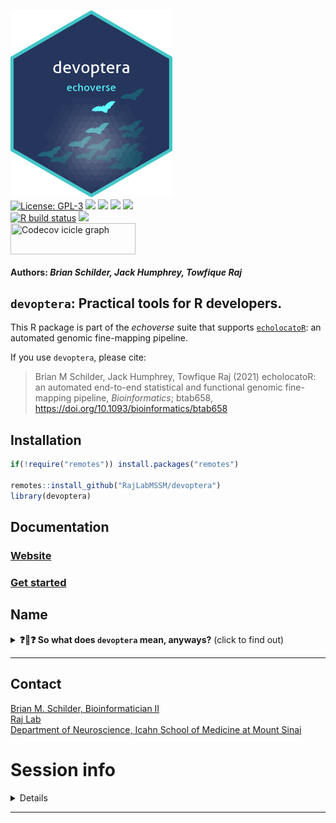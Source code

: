 <img src='https://github.com/RajLabMSSM/devoptera/raw/master/inst/hex/hex.png' title='Hex sticker for devoptera' height='300'><br>
[![License:
GPL-3](https://img.shields.io/badge/license-GPL--3-blue.svg)](https://cran.r-project.org/web/licenses/GPL-3)
[![](https://img.shields.io/badge/doi-10.1093/bioinformatics/btab658-blue.svg)](https://doi.org/10.1093/bioinformatics/btab658)
[![](https://img.shields.io/badge/devel%20version-0.99.1-black.svg)](https://github.com/RajLabMSSM/devoptera)
[![](https://img.shields.io/github/languages/code-size/RajLabMSSM/devoptera.svg)](https://github.com/RajLabMSSM/devoptera)
[![](https://img.shields.io/github/last-commit/RajLabMSSM/devoptera.svg)](https://github.com/RajLabMSSM/devoptera/commits/master)
<br> [![R build
status](https://github.com/RajLabMSSM/devoptera/workflows/rworkflows/badge.svg)](https://github.com/RajLabMSSM/devoptera/actions)
[![](https://codecov.io/gh/RajLabMSSM/devoptera/branch/master/graph/badge.svg)](https://app.codecov.io/gh/RajLabMSSM/devoptera)
<br>
<a href='https://app.codecov.io/gh/RajLabMSSM/devoptera/tree/master' target='_blank'><img src='https://codecov.io/gh/RajLabMSSM/devoptera/branch/master/graphs/icicle.svg' title='Codecov icicle graph' width='200' height='50' style='vertical-align: top;'></a>  
<h4>  
Authors: <i>Brian Schilder, Jack Humphrey, Towfique Raj</i>  
</h4>

## `devoptera`: Practical tools for R developers.

This R package is part of the *echoverse* suite that supports
[`echolocatoR`](https://github.com/RajLabMSSM/echolocatoR): an automated
genomic fine-mapping pipeline.

If you use `devoptera`, please cite:

> Brian M Schilder, Jack Humphrey, Towfique Raj (2021) echolocatoR: an
> automated end-to-end statistical and functional genomic fine-mapping
> pipeline, *Bioinformatics*; btab658,
> <https://doi.org/10.1093/bioinformatics/btab658>

## Installation

``` r
if(!require("remotes")) install.packages("remotes")

remotes::install_github("RajLabMSSM/devoptera")
library(devoptera)
```

## Documentation

### [Website](https://rajlabmssm.github.io/devoptera)

### [Get started](https://rajlabmssm.github.io/devoptera/articles/devoptera)

## Name

<details>
<summary>
<strong>❓🦇❓ So what does <code>devoptera</code> mean,
anyways?</strong> (click to find out)
</summary>

[**DevOps**](https://en.wikipedia.org/wiki/DevOps) is a software
engineering methodology that is itself an amalgam of software
**Dev**lopment and IT **Op**eration**s**.

**Chiroptera** is a the name of the phylogenetic order to which bats
belong. `devoptera` is part of the broader *echoverse* suite that
supports [`echolocatoR`](https://github.com/RajLabMSSM/echolocatoR), and
`echolocatoR` is an R package that facilitates fine-mapping to pinpoint
causal genetic variants underlying complex traits.

You know, like bats do (kind of). :cricket::wavy_dash::bat:
</details>
<hr>

## Contact

<a href="https://bschilder.github.io/BMSchilder/" target="_blank">Brian
M. Schilder, Bioinformatician II</a>  
<a href="https://rajlab.org" target="_blank">Raj Lab</a>  
<a href="https://icahn.mssm.edu/about/departments/neuroscience" target="_blank">Department
of Neuroscience, Icahn School of Medicine at Mount Sinai</a>

# Session info

<details>

``` r
devoptera::session_info()
```

    ## ─ Session info ───────────────────────────────────────────────────────────────
    ##  setting  value
    ##  version  R version 4.3.1 (2023-06-16)
    ##  os       macOS Sonoma 14.1.1
    ##  system   aarch64, darwin20
    ##  ui       X11
    ##  language (EN)
    ##  collate  en_US.UTF-8
    ##  ctype    en_US.UTF-8
    ##  tz       Europe/London
    ##  date     2023-12-10
    ##  pandoc   3.1.3 @ /Users/bms20/anaconda3/envs/pytorch/bin/ (via rmarkdown)
    ## 
    ## ─ Packages ───────────────────────────────────────────────────────────────────
    ##  package       * version    date (UTC) lib source
    ##  badger          0.2.3      2023-01-28 [1] CRAN (R 4.3.0)
    ##  Biobase         2.62.0     2023-10-26 [1] Bioconductor
    ##  BiocBaseUtils   1.4.0      2023-10-26 [1] Bioconductor
    ##  BiocCheck       1.38.0     2023-10-26 [1] Bioconductor
    ##  BiocFileCache   2.10.1     2023-10-26 [1] Bioconductor
    ##  BiocGenerics    0.48.1     2023-11-01 [1] Bioconductor
    ##  BiocManager     1.30.22    2023-08-08 [1] CRAN (R 4.3.0)
    ##  biocViews       1.70.0     2023-10-26 [1] Bioconductor
    ##  bit             4.0.5      2022-11-15 [1] CRAN (R 4.3.0)
    ##  bit64           4.0.5      2020-08-30 [1] CRAN (R 4.3.0)
    ##  bitops          1.0-7      2021-04-24 [1] CRAN (R 4.3.0)
    ##  blob            1.2.4      2023-03-17 [1] CRAN (R 4.3.0)
    ##  cachem          1.0.8      2023-05-01 [1] CRAN (R 4.3.0)
    ##  callr           3.7.3      2022-11-02 [1] CRAN (R 4.3.0)
    ##  cli             3.6.1      2023-03-23 [1] CRAN (R 4.3.0)
    ##  codetools       0.2-19     2023-02-01 [1] CRAN (R 4.3.1)
    ##  colorspace      2.1-0      2023-01-23 [1] CRAN (R 4.3.0)
    ##  crayon          1.5.2      2022-09-29 [1] CRAN (R 4.3.0)
    ##  curl            5.2.0      2023-12-08 [1] CRAN (R 4.3.1)
    ##  data.table      1.14.10    2023-12-08 [1] CRAN (R 4.3.1)
    ##  DBI             1.1.3      2022-06-18 [1] CRAN (R 4.3.0)
    ##  dbplyr          2.4.0      2023-10-26 [1] CRAN (R 4.3.1)
    ##  desc            1.4.2      2022-09-08 [1] CRAN (R 4.3.0)
    ##  devoptera       0.99.0     2023-12-10 [1] Bioconductor
    ##  devtools        2.4.5      2022-10-11 [1] CRAN (R 4.3.0)
    ##  digest          0.6.33     2023-07-07 [1] CRAN (R 4.3.0)
    ##  dlstats         0.1.7      2023-05-24 [1] CRAN (R 4.3.0)
    ##  dplyr           1.1.4      2023-11-17 [1] CRAN (R 4.3.1)
    ##  ellipsis        0.3.2      2021-04-29 [1] CRAN (R 4.3.0)
    ##  evaluate        0.23       2023-11-01 [1] CRAN (R 4.3.1)
    ##  fansi           1.0.6      2023-12-08 [1] CRAN (R 4.3.1)
    ##  fastmap         1.1.1      2023-02-24 [1] CRAN (R 4.3.0)
    ##  filelock        1.0.2      2018-10-05 [1] CRAN (R 4.3.0)
    ##  fs              1.6.3      2023-07-20 [1] CRAN (R 4.3.0)
    ##  generics        0.1.3      2022-07-05 [1] CRAN (R 4.3.0)
    ##  ggplot2         3.4.4      2023-10-12 [1] CRAN (R 4.3.1)
    ##  glue            1.6.2      2022-02-24 [1] CRAN (R 4.3.0)
    ##  graph           1.80.0     2023-10-26 [1] Bioconductor
    ##  gtable          0.3.4      2023-08-21 [1] CRAN (R 4.3.0)
    ##  here            1.0.1      2020-12-13 [1] CRAN (R 4.3.0)
    ##  htmltools       0.5.7      2023-11-03 [1] CRAN (R 4.3.1)
    ##  htmlwidgets     1.6.4      2023-12-06 [1] CRAN (R 4.3.1)
    ##  httpuv          1.6.13     2023-12-06 [1] CRAN (R 4.3.1)
    ##  httr            1.4.7      2023-08-15 [1] CRAN (R 4.3.0)
    ##  jsonlite        1.8.8      2023-12-04 [1] CRAN (R 4.3.1)
    ##  knitr           1.45       2023-10-30 [1] CRAN (R 4.3.1)
    ##  later           1.3.2      2023-12-06 [1] CRAN (R 4.3.1)
    ##  lifecycle       1.0.4      2023-11-07 [1] CRAN (R 4.3.1)
    ##  magrittr        2.0.3      2022-03-30 [1] CRAN (R 4.3.0)
    ##  memoise         2.0.1.9000 2023-10-12 [1] Github (r-lib/memoise@588007a)
    ##  mime            0.12       2021-09-28 [1] CRAN (R 4.3.0)
    ##  miniUI          0.1.1.1    2018-05-18 [1] CRAN (R 4.3.0)
    ##  munsell         0.5.0      2018-06-12 [1] CRAN (R 4.3.0)
    ##  pillar          1.9.0      2023-03-22 [1] CRAN (R 4.3.0)
    ##  pkgbuild        1.4.2      2023-06-26 [1] CRAN (R 4.3.0)
    ##  pkgconfig       2.0.3      2019-09-22 [1] CRAN (R 4.3.0)
    ##  pkgload         1.3.3      2023-09-22 [1] CRAN (R 4.3.1)
    ##  prettyunits     1.2.0      2023-09-24 [1] CRAN (R 4.3.1)
    ##  processx        3.8.2      2023-06-30 [1] CRAN (R 4.3.0)
    ##  profvis         0.3.8      2023-05-02 [1] CRAN (R 4.3.0)
    ##  promises        1.2.1      2023-08-10 [1] CRAN (R 4.3.0)
    ##  ps              1.7.5      2023-04-18 [1] CRAN (R 4.3.0)
    ##  purrr           1.0.2      2023-08-10 [1] CRAN (R 4.3.0)
    ##  R.methodsS3     1.8.2      2022-06-13 [1] CRAN (R 4.3.0)
    ##  R.oo            1.25.0     2022-06-12 [1] CRAN (R 4.3.0)
    ##  R.utils         2.12.3     2023-11-18 [1] CRAN (R 4.3.1)
    ##  R6              2.5.1      2021-08-19 [1] CRAN (R 4.3.0)
    ##  RBGL            1.78.0     2023-10-26 [1] Bioconductor
    ##  RColorBrewer    1.1-3      2022-04-03 [1] CRAN (R 4.3.0)
    ##  Rcpp            1.0.11     2023-07-06 [1] CRAN (R 4.3.0)
    ##  RCurl           1.98-1.13  2023-11-02 [1] CRAN (R 4.3.1)
    ##  remotes         2.4.2.9000 2023-11-17 [1] Github (r-lib/remotes@6fe8836)
    ##  renv            1.0.3      2023-09-19 [1] CRAN (R 4.3.1)
    ##  rlang           1.1.2      2023-11-04 [1] CRAN (R 4.3.1)
    ##  rmarkdown       2.25       2023-09-18 [1] CRAN (R 4.3.1)
    ##  rprojroot       2.0.4      2023-11-05 [1] CRAN (R 4.3.1)
    ##  RSQLite         2.3.4      2023-12-08 [1] CRAN (R 4.3.1)
    ##  rstudioapi      0.15.0     2023-07-07 [1] CRAN (R 4.3.0)
    ##  RUnit           0.4.32     2018-05-18 [1] CRAN (R 4.3.0)
    ##  rvcheck         0.2.1      2021-10-22 [1] CRAN (R 4.3.0)
    ##  rworkflows      1.0.2      2023-11-17 [1] Bioconductor
    ##  scales          1.3.0      2023-11-28 [1] CRAN (R 4.3.1)
    ##  sessioninfo     1.2.2      2021-12-06 [1] CRAN (R 4.3.0)
    ##  shiny           1.8.0      2023-11-17 [1] CRAN (R 4.3.1)
    ##  stringdist      0.9.12     2023-11-28 [1] CRAN (R 4.3.1)
    ##  stringi         1.8.2      2023-11-23 [1] CRAN (R 4.3.1)
    ##  stringr         1.5.1      2023-11-14 [1] CRAN (R 4.3.1)
    ##  tibble          3.2.1      2023-03-20 [1] CRAN (R 4.3.0)
    ##  tidyselect      1.2.0      2022-10-10 [1] CRAN (R 4.3.0)
    ##  urlchecker      1.0.1      2021-11-30 [1] CRAN (R 4.3.0)
    ##  usethis         2.2.2      2023-07-06 [1] CRAN (R 4.3.0)
    ##  utf8            1.2.4      2023-10-22 [1] CRAN (R 4.3.1)
    ##  vctrs           0.6.5      2023-12-01 [1] CRAN (R 4.3.1)
    ##  xfun            0.41       2023-11-01 [1] CRAN (R 4.3.1)
    ##  XML             3.99-0.16  2023-11-29 [1] CRAN (R 4.3.1)
    ##  xtable          1.8-4      2019-04-21 [1] CRAN (R 4.3.0)
    ##  yaml            2.3.7      2023-01-23 [1] CRAN (R 4.3.0)
    ##  yulab.utils     0.1.0      2023-09-20 [1] CRAN (R 4.3.1)
    ## 
    ##  [1] /Library/Frameworks/R.framework/Versions/4.3-arm64/Resources/library
    ## 
    ## ──────────────────────────────────────────────────────────────────────────────

</details>
<hr>
